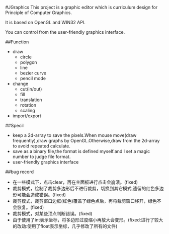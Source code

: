﻿#JGraphics
This project is a graphic editor which is curriculum design for Principle of Computer Graphics.

It is based on OpenGL and WIN32 API.

You can control from the user-friendly graphics interface.

##Function

* draw
    * circle
    * polygon
    * line
    * bezier curve
    * pencil mode
* change
    * cut(in/out)
	* fill
    * translation
    * rotation
    * scaling
* import/export

##Specil

* keep a 2d-array to save the pixels.When mouse move(draw frequently),draw graphs by OpenGL.Otherwise,draw from the 2d-array to avoid repeated calculate.
* save as a binary file,the format is defined myself.and I set a magic number to judge file format.
* user-friendly graphics interface

##bug record

* 在一些模式下，点击clear，再在主面板进行点击会崩溃。(fixed)
* 裁剪模式，绘制了裁剪多边形后不进行裁剪，切换到其它模式,遗留的红色多边形可能会造成错误。(fixed)
* 裁剪模式，裁剪窗口边框(红色)覆盖了绿色点后，再将裁剪窗口移开，绿色不会恢复。(fixed)
* 裁剪模式，对某些顶点判断错误。(fixed)
* 由于使用了int表示坐标，将多边形过度缩小再放大会变形。(fixed:进行了较大的改动:使用了float表示坐标，几乎修改了所有的文件)